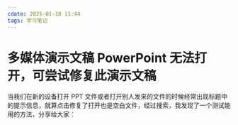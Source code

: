 ```yaml
---
cdate: 2025-01-18 11:44
tags: 学习笔记 
---
```


# 多媒体演示文稿 PowerPoint 无法打开，可尝试修复此演示文稿

当我们在新的设备打开 PPT 文件或者打开别人发来的文件的时候经常出现标题中的提示信息，就算点击修复了打开也是空白文件，经过搜索，我发现了一个测试能用的方法，分享给大家：

